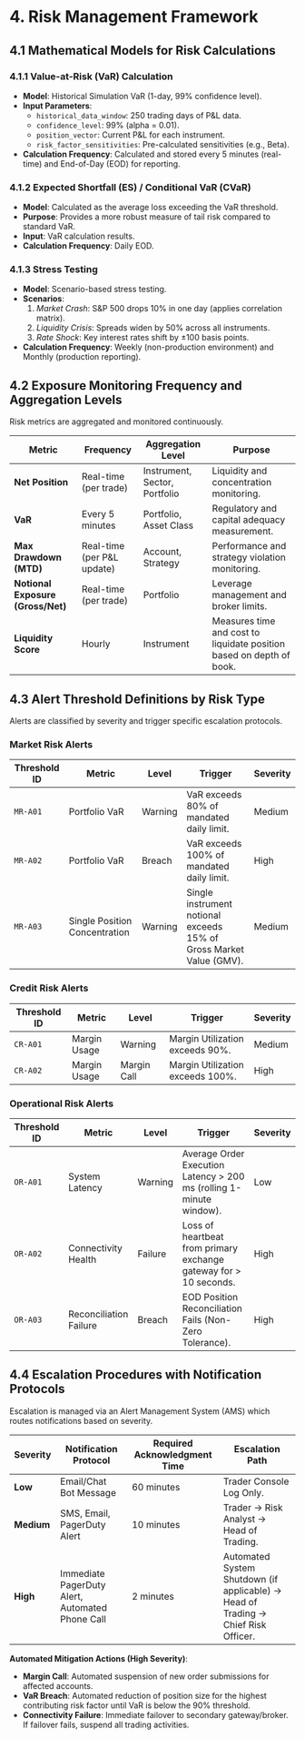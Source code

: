 # 4. Risk Management Framework

## 4.1 Mathematical Models for Risk Calculations

### 4.1.1 Value-at-Risk (VaR) Calculation

*   **Model**: Historical Simulation VaR (1-day, 99% confidence level).
*   **Input Parameters**:
    *   `historical_data_window`: 250 trading days of P&L data.
    *   `confidence_level`: 99% (alpha = 0.01).
    *   `position_vector`: Current P&L for each instrument.
    *   `risk_factor_sensitivities`: Pre-calculated sensitivities (e.g., Beta).
*   **Calculation Frequency**: Calculated and stored every 5 minutes (real-time) and End-of-Day (EOD) for reporting.

### 4.1.2 Expected Shortfall (ES) / Conditional VaR (CVaR)

*   **Model**: Calculated as the average loss exceeding the VaR threshold.
*   **Purpose**: Provides a more robust measure of tail risk compared to standard VaR.
*   **Input**: VaR calculation results.
*   **Calculation Frequency**: Daily EOD.

### 4.1.3 Stress Testing

*   **Model**: Scenario-based stress testing.
*   **Scenarios**:
    1.  *Market Crash*: S&P 500 drops 10% in one day (applies correlation matrix).
    2.  *Liquidity Crisis*: Spreads widen by 50% across all instruments.
    3.  *Rate Shock*: Key interest rates shift by $\pm 100$ basis points.
*   **Calculation Frequency**: Weekly (non-production environment) and Monthly (production reporting).

## 4.2 Exposure Monitoring Frequency and Aggregation Levels

Risk metrics are aggregated and monitored continuously.

| Metric | Frequency | Aggregation Level | Purpose |
|---|---|---|---|
| **Net Position** | Real-time (per trade) | Instrument, Sector, Portfolio | Liquidity and concentration monitoring. |
| **VaR** | Every 5 minutes | Portfolio, Asset Class | Regulatory and capital adequacy measurement. |
| **Max Drawdown (MTD)** | Real-time (per P&L update) | Account, Strategy | Performance and strategy violation monitoring. |
| **Notional Exposure (Gross/Net)** | Real-time (per trade) | Portfolio | Leverage management and broker limits. |
| **Liquidity Score** | Hourly | Instrument | Measures time and cost to liquidate position based on depth of book.

## 4.3 Alert Threshold Definitions by Risk Type

Alerts are classified by severity and trigger specific escalation protocols.

### Market Risk Alerts
| Threshold ID | Metric | Level | Trigger | Severity |
|---|---|---|---|---|
| `MR-A01` | Portfolio VaR | Warning | VaR exceeds 80% of mandated daily limit. | Medium |
| `MR-A02` | Portfolio VaR | Breach | VaR exceeds 100% of mandated daily limit. | High |
| `MR-A03` | Single Position Concentration | Warning | Single instrument notional exceeds 15% of Gross Market Value (GMV). | Medium |

### Credit Risk Alerts
| Threshold ID | Metric | Level | Trigger | Severity |
|---|---|---|---|---|
| `CR-A01` | Margin Usage | Warning | Margin Utilization exceeds 90%. | Medium |
| `CR-A02` | Margin Usage | Margin Call | Margin Utilization exceeds 100%. | High |

### Operational Risk Alerts
| Threshold ID | Metric | Level | Trigger | Severity |
|---|---|---|---|---|
| `OR-A01` | System Latency | Warning | Average Order Execution Latency > 200 ms (rolling 1-minute window). | Low |
| `OR-A02` | Connectivity Health | Failure | Loss of heartbeat from primary exchange gateway for > 10 seconds. | High |
| `OR-A03` | Reconciliation Failure | Breach | EOD Position Reconciliation Fails (Non-Zero Tolerance). | High |

## 4.4 Escalation Procedures with Notification Protocols

Escalation is managed via an Alert Management System (AMS) which routes notifications based on severity.

| Severity | Notification Protocol | Required Acknowledgment Time | Escalation Path |
|---|---|---|---|
| **Low** | Email/Chat Bot Message | 60 minutes | Trader Console Log Only. |
| **Medium** | SMS, Email, PagerDuty Alert | 10 minutes | Trader $\rightarrow$ Risk Analyst $\rightarrow$ Head of Trading. |
| **High** | Immediate PagerDuty Alert, Automated Phone Call | 2 minutes | Automated System Shutdown (if applicable) $\rightarrow$ Head of Trading $\rightarrow$ Chief Risk Officer. |

**Automated Mitigation Actions (High Severity)**:
*   **Margin Call**: Automated suspension of new order submissions for affected accounts.
*   **VaR Breach**: Automated reduction of position size for the highest contributing risk factor until VaR is below the 90% threshold.
*   **Connectivity Failure**: Immediate failover to secondary gateway/broker. If failover fails, suspend all trading activities.